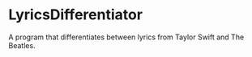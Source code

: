 # LyricsDifferentiator
A program that differentiates between lyrics from Taylor Swift and The Beatles.
